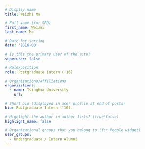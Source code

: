 ```yaml
---
# Display name
title: Weizhi Ma

# Full Name (for SEO) 
first_name: Weizhi
last_name: Ma

# Date for sorting
date: '2016-00'

# Is this the primary user of the site?
superuser: false

# Role/position
role: Postgraduate Intern ('16)

# Organizations/Affiliations
organizations:
  - name: Tsinghua University
    url: 

# Short bio (displayed in user profile at end of posts)
bio: Postgraduate Intern ('16). 

# Highlight the author in author lists? (true/false)
highlight_name: false

# Organizational groups that you belong to (for People widget)
user_groups:
  - Undergraduate / Intern Alumni
---
```


